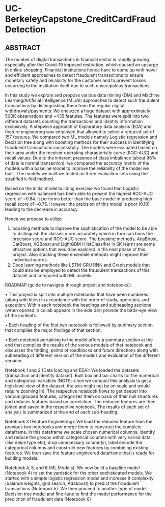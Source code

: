 # UC-BerkeleyCapstone_CreditCardFraudDetection
## ABSTRACT

The number of digital transactions in financial sector is rapidly growing especially after the Covid-19 imposed restriction, which caused an upsurge in online shopping. Financial institutions hence have to come up with novel and efficient approaches to detect fraudulent transactions to ensure monetary safety and reliability for the customer and to prevent losses occurring to the institution itself due to such unscrupulous transactions. 

In this study we explore and propose various data mining (DM) and Machine Learning/Artificial Intelligence (ML/AI) approaches to detect such fraudulent transactions by distinguishing them from the regular digital withdrawals/payments. We analyzed a huge dataset with approximately 500K observations and ~435 features. The features were split into two different datasets counting the transactions and identity information exclusively. A stepwise approach of Exploratory data analysis (EDA) and feature engineering was employed that allowed to select a reduced set of 157 features. We compared two ML models namely Logistic regression and Decision tree along with boosting methods for their success in identifying fraudulent transactions successfully. The models were evaluated based on their area under the receiver operating characteristic curve (ROC-AUC) and recall values. Due to the inherent presence of class imbalance (about 96% of data is normal transaction), we compared the accuracy metric of the models with a baseline model to improve the reliability of the model we built. The models we built we tested on three evaluation sets using the stratified k-fold  method. 

Based on the initial model building exercise we found that Logistic regression with balanced has been able to present the highest ROC-AUC score of ~0.84. It performs better than the base model in producing high recall score of ~0.75. However the precision of this model is poor (0.10) leading to the decrease in accuracy. 

Hence we propose to utilize 
1. boosting methods to improve the sophistication of the model to be able to distinguish the classes more accurately which in turn can boos the precision score and ROC-AUC score. The boosting methods, AdaBoost, CatBoost, XGBosst and LightGBM (HistClassifier in SK learn) are some attractive options that would be explored in the next phase of this project. Also stacking these ensemble methods might improve their individual scores. 
2. Deep learning methods like LSTM-GRU RNN and Graph models that could also be employed to detect the fraudulent transactions of this dataset and compared with ML models. 

ROADMAP (guide to navigate through project and notebooks):

•	This project is split into multiple notebooks that have been numbered (along with titles) in accordance with the order of study, operation, and execution. Within each notebook the headings and subheading sections (when opened in collab appears in the side bar) provide the birds-eye view of the contents. 

•	Each heading of the first two notebook is followed by summary section that compiles the major findings of that section. 

•	Each notebook pertaining to the model offers a summary section at the end that compiles the results of the various models of that notebook and discusses the finding, points of roadblocks and future directions along with subheading of different version of the models and evaluation of the different versions. 

Notebook 1 and 2 (Data loading and EDA): We loaded the datasets (transaction and identity dataset). Built box and bar charts for the numerical and categorical variables (NOTE: since we conduct this analysis to get a high level view of the dataset, the axis might not be on scale and would require zooming in). The respective notebook flows to get deeper into various grouped features, categorizes them on basis of their null structures and reduces features based on correlation. The reduced features are then joined and saved in the respective notebook. The results of each set of analysis is summarized at the end of each sub-heading. 

Notebook 3 (Feature Engineering): We load the reduced feature from the previous two notebooks and merge them to construct the  complete dataframe. In this dataframe we scale chosen numerical columns, identify and reduce the groups within categorical columns with very varied data (like deice type etc), drop unnecessary column(s), label encode the categorical columns and construct new features by combining existing features. We then save the feature engineered dataframe that is ready for building models. 

Notebook 4, 5, and 6 (ML Models): We now build a baseline model (Notebook 4) to set the yardstick for the other sophisticated models. We started with a simple logistic regression model and increase it complexity (balance weights, grid search, Adaboost) to predict the fraudulent transactions (Notebook 5). We then proceed to another type of model Decision tree model and fine-tune to find the model performance for the prediction of fraudulent data (Notebook 6)
